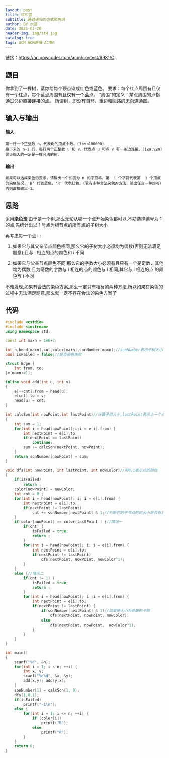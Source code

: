 ```yaml
---
layout: post
title: 红和蓝
subtitle: 通过递归的方式染色树
author: BY 水蓝
date: 2021-02-20
header-img: img/st4.jpg
catalog: true
tags: ACM ACM递归 ACM树
---
```


链接：https://ac.nowcoder.com/acm/contest/9981/C
## 题目
你拿到了一棵树，请你给每个顶点染成红色或蓝色。
要求：每个红点周围有且仅有一个红点，每个蓝点周围有且仅有一个蓝点。
“周围”的定义：某点周围的点指通过邻边直接连接的点。
所谓树，即没有自环、重边和回路的无向连通图。

## 输入与输出
#### 输入
```text
第一行一个正整数 n，代表树的顶点个数。(1≤n≤100000)
接下来的 n-1 行，每行两个正整数 u 和 v，代表点 u 和点 v 有一条边连接。(1≤u,v≤n)
保证输入的一定是一棵合法的树。
```
#### 输出
```text
如果可以达成染色的要求，请输出一个长度为 n 的字符串，第  i 个字符代表第  i 个顶点的染色情况，'B' 代表蓝色，'R' 代表红色。（若有多种合法染色的方法，输出任意一种即可）
否则直接输出-1。
```

## 思路
采用**染色法**,由于是一个树,那么无论从哪一个点开始染色都可以,不妨选择编号为 1 的点,先统计出以 1 号点为根节点的所有点的子树大小

再考虑每一个点 i :
1. 如果它与其父亲节点颜色相同,那么它的子树大小必须均为偶数(否则无法满足题意),且与 i 相连的点的颜色和 i 不同

2. 如果它与父亲节点颜色不同,那么它的字数大小必须有且只有一个是奇数，其他均为偶数,且为奇数的字数与 i 相连的点的颜色与 i 相同,其它与 i 相连的点
   的颜色与 i 不同

不难发现,如果有合法的染色方案,那么一定只有相反的两种方法,所以如果在染色的过程中无法满足题意,那么就一定不存在合法的染色方案了

## 代码
```cpp
#include <cstdio>
#include <iostream>
using namespace std;

const int maxn = 1e6+7;

int n,head[maxn],cnt,color[maxn],sonNumber[maxn];//sonNumber表示子树大小
bool isFailed = false;//是否染色失败

struct Edge {
    int from, to;
}e[maxn<<1];

inline void add(int u, int v)
{
    e[++cnt].from = head[u];
    e[cnt].to = v;
    head[u] = cnt;
}

int calcSon(int nowPoint,int lastPoint)//计算子树大小,lastPoint表示上一个点
{
    int sum = 1;
    for(int i = head[nowPoint];i;i = e[i].from) {
        int nextPoint = e[i].to;
        if(nextPoint == lastPoint)
            continue;
        sum += calcSon(nextPoint, nowPoint);
    }
    return sonNumber[nowPoint] = sum;
}

void dfs(int nowPoint, int lastPoint, int nowColor)//用0,1表示点的颜色
{
    if(isFailed)
        return ;
    color[nowPoint] = nowColor;
    int cnt = 0 ;
    for(int i = head[nowPoint]; i; i = e[i].from) {
        int nextPoint = e[i].to;
        if(nextPoint != lastPoint)
            cnt += sonNumber[nextPoint] & 1;//判断它的子节点的树大小是否有且只有一个奇数
    }
    if(color[nowPoint] == color[lastPoint]) {//情况一
        if(cnt) {
            isFailed = true;
            return ;
        }
        for(int i = head[nowPoint]; i; i = e[i].from) {
            int nextPoint = e[i].to;
            if(nextPoint != lastPoint)
                dfs(nextPoint, nowPoint, nowColor^1);
        }
    }
    else {//情况二
        if(cnt != 1) {
            isFailed = true;
            return ;
        }
        for(int i = head[nowPoint]; i ;i = e[i].from) {
            int nextPoint = e[i].to;
            if(nextPoint != lastPoint) {
                if(sonNumber[nextPoint] & 1)//如果是大小为奇数的子树
                    dfs(nextPoint, nowPoint, nowColor);
                else
                    dfs(nextPoint, nowPoint,  nowColor^1);
            }
        }
    }
}

int main()
{
    scanf("%d", &n);
    for(int i = 1; i < n; ++i) {
        int x, y;
        scanf("%d%d", &x, &y);
        add(x,y); add(y,x);
    }
    sonNumber[1] = calcSon(1, 0);
    dfs(1,0,1);
    if(isFailed)
        printf("-1\n");
    else {
        for(int i = 1; i <= n; ++i) {
            if (color[i])
                printf("B");
            else
                printf("R");
        }
    }
    return 0;
}
```